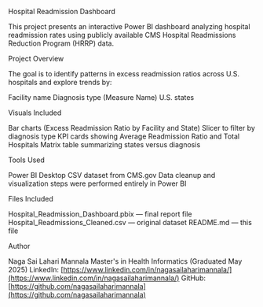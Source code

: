 Hospital Readmission Dashboard

This project presents an interactive Power BI dashboard analyzing hospital readmission rates using publicly available CMS Hospital Readmissions Reduction Program (HRRP) data.

Project Overview

The goal is to identify patterns in excess readmission ratios across U.S. hospitals and explore trends by:

Facility name
Diagnosis type (Measure Name)
U.S. states

Visuals Included

Bar charts (Excess Readmission Ratio by Facility and State)
Slicer to filter by diagnosis type
KPI cards showing Average Readmission Ratio and Total Hospitals
Matrix table summarizing states versus diagnosis

Tools Used

Power BI Desktop
CSV dataset from CMS.gov
Data cleanup and visualization steps were performed entirely in Power BI

Files Included

Hospital\_Readmission\_Dashboard.pbix — final report file
Hospital\_Readmissions\_Cleaned.csv — original dataset
README.md — this file

Author

Naga Sai Lahari Mannala
Master's in Health Informatics (Graduated May 2025)
LinkedIn: [https://www.linkedin.com/in/nagasailaharimannala/](https://www.linkedin.com/in/nagasailaharimannala/)
GitHub: [https://github.com/nagasailaharimannala](https://github.com/nagasailaharimannala)
